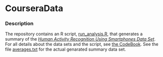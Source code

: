 CourseraData
============


### Description

The repository contains an R script, [run_analysis.R](./run_analysis.R), that generates a summary of the [*Human Activity Recognition Using Smartphones Data Set*](http://archive.ics.uci.edu/ml/datasets/Human+Activity+Recognition+Using+Smartphones).  
For all details about the data sets and the script, see [the CodeBook](./CodeBook.md). 
See the file [averages.txt](./averages.txt) for the actual genarated summary data set.



